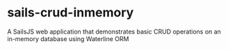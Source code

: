 sails-crud-inmemory
===================

A SailsJS web application that demonstrates basic CRUD operations on an in-memory database using Waterline ORM
